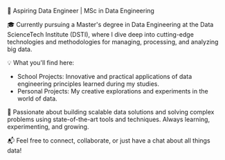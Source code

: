 🚀 Aspiring Data Engineer | MSc in Data Engineering 

🎓 Currently pursuing a Master's degree in Data Engineering at the Data ScienceTech Institute (DSTI), where I dive deep into cutting-edge technologies and methodologies for managing, processing, and analyzing big data.

💡 What you'll find here:
  - School Projects: Innovative and practical applications of data engineering principles learned during my studies.
  - Personal Projects: My creative explorations and experiments in the world of data.

🌟 Passionate about building scalable data solutions and solving complex problems using state-of-the-art tools and techniques. Always learning, experimenting, and growing.

📬 Feel free to connect, collaborate, or just have a chat about all things data!
